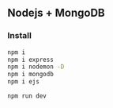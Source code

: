 ## Nodejs + MongoDB

### Install
```bash
npm i
npm i express
npm i nodemon -D
npm i mongodb
npm i ejs

npm run dev
```